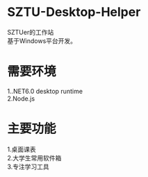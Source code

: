 # SZTU-Desktop-Helper
SZTUer的工作站  
基于Windows平台开发。

# 需要环境  
1..NET6.0 desktop runtime  
2.Node.js  

# 主要功能
1.桌面课表  
2.大学生常用软件箱  
3.专注学习工具
 
